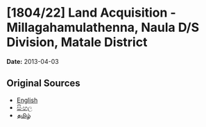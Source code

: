 # [1804/22] Land Acquisition - Millagahamulathenna, Naula D/S Division, Matale District

**Date:** 2013-04-03

## Original Sources

- [English](https://documents.gov.lk/view/extra-gazettes/2013/4/1804-22_E.pdf)
- [සිංහල](https://documents.gov.lk/view/extra-gazettes/2013/4/1804-22_S.pdf)
- [தமிழ்](https://documents.gov.lk/view/extra-gazettes/2013/4/1804-22_T.pdf)
